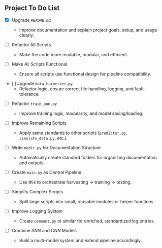 ## Project To Do List
- [x] Upgrade `README.md`
    - improve documentation and explain project goals, setup, and usage clearly.

- [ ] Refactor All Scripts
    - Make the code more readable, modular, and efficient.

- [ ] Make All Scripts Functional
    - Ensure all scripts use functional design for pipeline compatibility.

- [ ]Upgrade `data_harvester.py`
    - Refactor logic, ensure correct file handling, logging, and fault-tolerance.

- [ ] Refactor `train_ann.py`
    - Improve training logic, modularity, and model saving/loading.

- [ ] Improve Remaining Scripts
    - Apply same standards to other scripts (`predictor.py`, `simulate_data.py`, etc.).

- [ ] Write `mkdir.py` for Documentation Structure
    - Automatically create standard folders for organizing documentation and outputs.

- [ ] Create `main.py` as Central Pipeline
    - Use this to orchestrate harvesting → training → testing.

- [ ] Simplify Complex Scripts
    - Split large scripts into small, reusable modules or helper functions.

- [ ] Improve Logging System
    - Create `comment.py` or similar for enriched, standardized log entries.

- [ ] Combine *ANN* and *CNN* Models
    - Build a multi-model system and extend pipeline accordingly.
